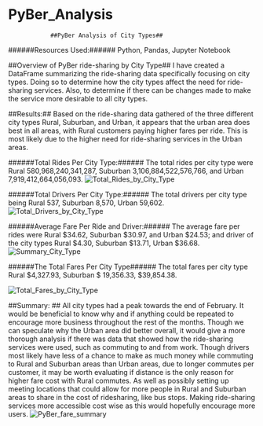 # PyBer_Analysis
				##PyBer Analysis of City Types##
######Resources Used:######
Python, 
Pandas,
Jupyter Notebook

##Overview of PyBer ride-sharing by City Type##
I have created a DataFrame summarizing the ride-sharing data specifically focusing on city types. Doing so to determine how the city types affect the need for ride-sharing services. Also, to determine if there can be changes made to make the service more desirable to all city types.

##Results:## 
Based on the ride-sharing data gathered of the three different city types Rural, Suburban, and Urban, it appears that the urban area does best in all areas, with Rural customers paying higher fares per ride. This is most likely due to the higher need for ride-sharing services in the Urban areas. 

######Total Rides Per City Type:######
The total rides per city type were Rural 580,968,240,341,287, Suburban 3,106,884,522,576,766, and Urban 7,919,412,664,056,093.
![Total_Rides_by_City_Type](https://user-images.githubusercontent.com/83199109/123535294-8100c480-d6e8-11eb-844f-c266ea20ce0f.png)

######Total Drivers Per City Type:######
The total drivers per city type being Rural 537, Suburban 8,570, Urban 59,602.
![Total_Drivers_by_City_Type](https://user-images.githubusercontent.com/83199109/123535302-9249d100-d6e8-11eb-90ce-ffe11f480b3c.png)

######Average Fare Per Ride and Driver:######
The average fare per rides were Rural $34.62, Suburban $30.97, and  Urban $24.53; and driver of the city types Rural $4.30, Suburban $13.71, Urban $36.68.
![Summary_City_Type](https://user-images.githubusercontent.com/83199109/123535316-a68dce00-d6e8-11eb-859d-e121e8aaa653.png)

######The Total Fares Per City Type###### 
The total fares per city type Rural $4,327.93, Suburban $ 19,356.33, $39,854.38.

![Total_Fares_by_City_Type](https://user-images.githubusercontent.com/83199109/123535306-9aa20c00-d6e8-11eb-96b3-30314a0f4694.png)

##Summary: ##
All city types had a peak towards the end of February. It would be beneficial to know why and if anything could be repeated to encourage more business throughout the rest of the months. Though we can speculate why the Urban area did better overall, it would give a more thorough analysis if there was data that showed how the ride-sharing services were used, such as commuting to and from work. Though drivers most likely have less of a chance to make as much money while commuting to Rural and Suburban areas than Urban areas, due to longer commutes per customer, it may be worth evaluating if distance is the only reason for higher fare cost with Rural commutes. As well as possibly setting up meeting locations that could allow for more people in Rural and Suburban areas to share in the cost of ridesharing, like bus stops. Making ride-sharing services more accessible cost wise as this would hopefully encourage more users.
![PyBer_fare_summary](https://user-images.githubusercontent.com/83199109/123535313-9d9cfc80-d6e8-11eb-8c76-4df809439a86.png)

